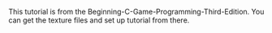 This tutorial is from the Beginning-C-Game-Programming-Third-Edition. You can get the texture files and set up tutorial from there.
